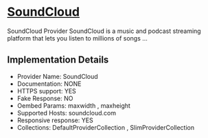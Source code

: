 # [SoundCloud](https://soundcloud.com)

SoundCloud Provider
SoundCloud is a music and podcast streaming platform
that lets you listen to millions of songs ...

## Implementation Details

- Provider
Name: SoundCloud
- Documentation: NONE
- HTTPS support: YES
- Fake Response: NO
- Oembed Params: maxwidth , maxheight
- Supported Hosts: soundcloud.com
- Responsive response: YES
- Collections: DefaultProviderCollection , SlimProviderCollection


